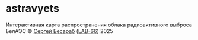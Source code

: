 # astravyets
Интерактивная карта распространения облака радиоактивного выброса БелАЭС
© [Сергей Бесараб](https://linktr.ee/steanlab) ([LAB-66](https://t.me/lab66)) 2025
